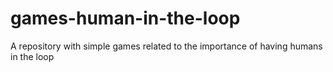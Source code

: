 # games-human-in-the-loop
A repository with simple games related to the importance of having humans in the loop
